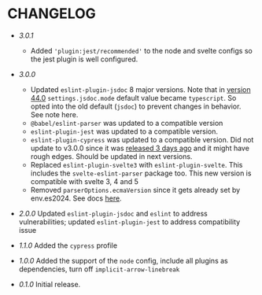 # CHANGELOG

- _3.0.1_

  - Added `'plugin:jest/recommended'` to the node and svelte configs so the jest plugin is well configured.

- _3.0.0_

  - Updated `eslint-plugin-jsdoc` 8 major versions. Note that in [version 44.0](https://github.com/gajus/eslint-plugin-jsdoc/releases/tag/v44.0.0) `settings.jsdoc.mode` default value became `typescript`. So opted into the old default (`jsdoc`) to prevent changes in behavior. See note here.
  - `@babel/eslint-parser` was updated to a compatible version
  - `eslint-plugin-jest` was updated to a compatible version.
  - `eslint-plugin-cypress` was updated to a compatible version. Did not update to v3.0.0 since it was [released 3 days ago](https://github.com/cypress-io/eslint-plugin-cypress/releases/tag/v3.0.0) and it might have rough edges. Should be updated in next versions.
  - Replaced `eslint-plugin-svelte3` with `eslint-plugin-svelte`. This includes the `svelte-eslint-parser` package too. This new version is compatible with svelte 3, 4 and 5
  - Removed `parserOptions.ecmaVersion` since it gets already set by env.es2024. See docs [here](https://eslint.org/docs/v8.x/use/configure/language-options).

- _2.0.0_ Updated `eslint-plugin-jsdoc` and `eslint` to address vulnerabilities; updated `eslint-plugin-jest` to address compatibility issue
- _1.1.0_ Added the `cypress` profile
- _1.0.0_ Added the support of the `node` config, include all plugins as dependencies, turn off `implicit-arrow-linebreak`
- _0.1.0_ Initial release.
